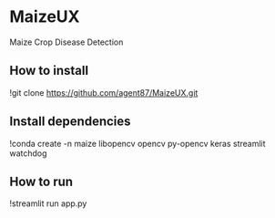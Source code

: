 # MaizeUX
Maize Crop Disease Detection


## How to install
!git clone https://github.com/agent87/MaizeUX.git

## Install dependencies
!conda create -n maize libopencv opencv py-opencv keras streamlit watchdog

## How to run
!streamlit run app.py